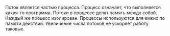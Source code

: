 Поток является частью процесса. Процесс означает, что выполняется какая-то программа.
Потоки в процессе делят память между собой. Каждый же процесс изолирован. Процессы используются для емких по памяти действий.
Увеличение числа потоков не ускоряет работу таковых.